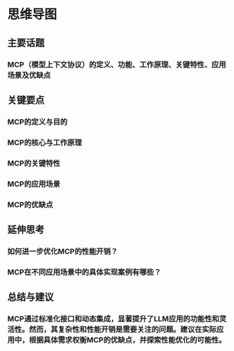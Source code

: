 # 思维导图
## 主要话题
### MCP（模型上下文协议）的定义、功能、工作原理、关键特性、应用场景及优缺点
## 关键要点
### MCP的定义与目的
### MCP的核心与工作原理
### MCP的关键特性
### MCP的应用场景
### MCP的优缺点
## 延伸思考
### 如何进一步优化MCP的性能开销？
### MCP在不同应用场景中的具体实现案例有哪些？
## 总结与建议
### MCP通过标准化接口和动态集成，显著提升了LLM应用的功能性和灵活性。然而，其复杂性和性能开销是需要关注的问题。建议在实际应用中，根据具体需求权衡MCP的优缺点，并探索性能优化的可能性。